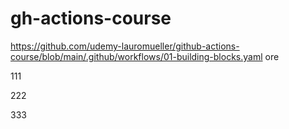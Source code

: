 # gh-actions-course
https://github.com/udemy-lauromueller/github-actions-course/blob/main/.github/workflows/01-building-blocks.yaml
ore

111

222

333
